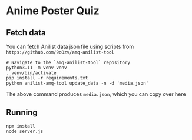 # Anime Poster Quiz

## Fetch data

You can fetch Anilist data json file using scripts from `https://github.com/9oOzv/amq-anilist-tool`

```
# Navigate to the `amq-anilist-tool` repository
python3.11 -m venv venv
. venv/bin/activate
pip install -r requirements.txt
python anilist-amq-tool update_data -n -d 'media.json'
```

The above command produces `media.json`, which you can copy over here

## Running

```
npm install
node server.js
```

